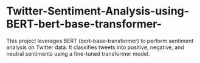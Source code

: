 # Twitter-Sentiment-Analysis-using-BERT-bert-base-transformer-
This project leverages BERT (bert-base-transformer) to perform sentiment analysis on Twitter data. It classifies tweets into positive, negative, and neutral sentiments using a fine-tuned transformer model.

